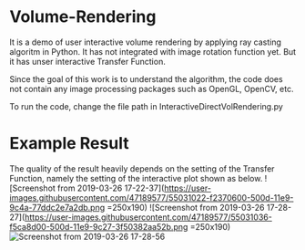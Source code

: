 # Volume-Rendering
It is a demo of user interactive volume rendering by applying ray casting algoritm in Python. It has not integrated with image rotation function yet. But it has unser interactive Transfer Function. 

Since the goal of this work is to understand the algorithm, the code does not contain any image processing packages such as OpenGL, OpenCV, etc.

To run the code, change the file path in InteractiveDirectVolRendering.py


# Example Result
The quality of the result heavily depends on the setting of the Transfer Function, namely the setting of the interactive plot shown as below.
![Screenshot from 2019-03-26 17-22-37](https://user-images.githubusercontent.com/47189577/55031022-f2370600-500d-11e9-9c4a-77ddc2e7a2db.png =250x190)
![Screenshot from 2019-03-26 17-28-27](https://user-images.githubusercontent.com/47189577/55031036-f5ca8d00-500d-11e9-9c27-3f50382aa52b.png =250x190)
![Screenshot from 2019-03-26 17-28-56](https://user-images.githubusercontent.com/47189577/55031041-f95e1400-500d-11e9-9a34-d69b296eb845.png)
